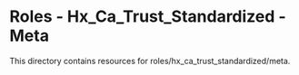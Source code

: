 # Roles - Hx_Ca_Trust_Standardized - Meta

This directory contains resources for roles/hx_ca_trust_standardized/meta.

